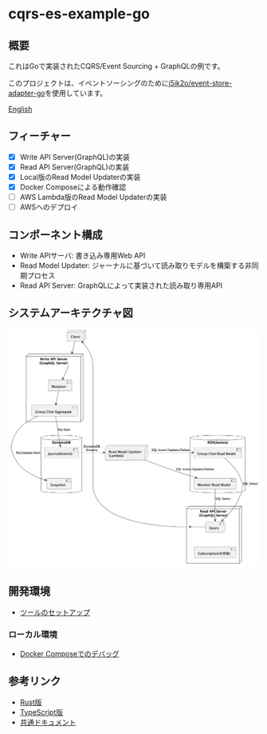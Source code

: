 # cqrs-es-example-go

## 概要

これはGoで実装されたCQRS/Event Sourcing + GraphQLの例です。

このプロジェクトは、イベントソーシングのために[j5ik2o/event-store-adapter-go](j5ik2o/event-store-adapter-go)を使用しています。

[English](./README.md)

## フィーチャー

- [x] Write API Server(GraphQL)の実装
- [x] Read API Server(GraphQL)の実装
- [x] Local版のRead Model Updaterの実装
- [x] Docker Composeによる動作確認
- [ ] AWS Lambda版のRead Model Updaterの実装
- [ ] AWSへのデプロイ

## コンポーネント構成

- Write APIサーバ: 書き込み専用Web API
- Read Model Updater: ジャーナルに基づいて読み取りモデルを構築する非同期プロセス
- Read API Server: GraphQLによって実装された読み取り専用API

## システムアーキテクチャ図

![](docs/images/system-layout.png)

## 開発環境

- [ツールのセットアップ](docs/TOOLS_INSTALLATION.md)

### ローカル環境

- [Docker Composeでのデバッグ](docs/DEBUG_ON_DOCKER_COMPOSE.md)

## 参考リンク

- [Rust版](https://github.com/j5ik2o/cqrs-es-example-rs)
- [TypeScript版](https://github.com/j5ik2o/cqrs-es-example-js)
- [共通ドキュメント](https://github.com/j5ik2o/cqrs-es-example-docs)
